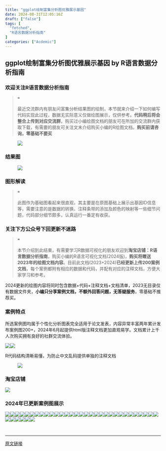 ```yaml
---
title: "ggplot绘制富集分析图优雅展示基因"
date: 2024-08-31T12:05:16Z
draft: ["false"]
tags: [
  "fetched",
  "R语言数据分析指南"
]
categories: ["Acdemic"]
---
```

ggplot绘制富集分析图优雅展示基因 by R语言数据分析指南
------
<div><section data-tool="mdnice编辑器" data-website="https://www.mdnice.com"><h3 data-tool="mdnice编辑器"><span></span><span>欢迎关注R语言数据分析指南</span><span></span></h3><blockquote data-tool="mdnice编辑器"><span>❝</span><p>最近交流群内有朋友问富集分析结果图的绘制，本节就来介绍一下如何编写代码实现此过程，数据无实际意义仅做绘图展示，仅供参考。<strong>代码稍后将会整合上传到对应交流群</strong>，购买过小编绘图文档的朋友可在所加的交流群内获取下载，有需要的朋友可关注文末介绍购买小编的R绘图文档。<strong>购买前请咨询，零基础不要买</strong></p></blockquote><figure data-tool="mdnice编辑器"><img data-imgfileid="100033637" data-ratio="0.7731481481481481" data-src="https://mmbiz.qpic.cn/mmbiz_png/EibnicgwScTAYN08YVPuV8pNN4uVicwZTfjBuAkksdyOYO7uF8ICY6diam9azrPFT1icMGjwTPMjnS6r2yXDQXKa5tA/640?wx_fmt=png&amp;from=appmsg" data-type="png" data-w="1080" src="https://mmbiz.qpic.cn/mmbiz_png/EibnicgwScTAYN08YVPuV8pNN4uVicwZTfjBuAkksdyOYO7uF8ICY6diam9azrPFT1icMGjwTPMjnS6r2yXDQXKa5tA/640?wx_fmt=png&amp;from=appmsg"></figure><h3 data-tool="mdnice编辑器"><span></span><span>结果图</span><span></span></h3><figure data-tool="mdnice编辑器"><img data-imgfileid="100033639" data-ratio="0.8101851851851852" data-src="https://mmbiz.qpic.cn/mmbiz_png/EibnicgwScTAYN08YVPuV8pNN4uVicwZTfjZKOk2kfibV0vf2CuZXgk4ZAZkrhgu4TucxS1KuWcnVxzyup8lVTbubQ/640?wx_fmt=png&amp;from=appmsg" data-type="png" data-w="1080" src="https://mmbiz.qpic.cn/mmbiz_png/EibnicgwScTAYN08YVPuV8pNN4uVicwZTfjZKOk2kfibV0vf2CuZXgk4ZAZkrhgu4TucxS1KuWcnVxzyup8lVTbubQ/640?wx_fmt=png&amp;from=appmsg"></figure><h3 data-tool="mdnice编辑器"><span></span><span>图形解读</span><span></span></h3><blockquote data-tool="mdnice编辑器"><span>❝</span><p>此图作为基础图看起来很直观，其主要是在原图基础上展示出基因ID信息等，需要注意的是数据的转换、注释条带的添加及颜色的映射等一些细节问题，代码部分细节颇多，认真运行一番定有收获。</p></blockquote><h3 data-tool="mdnice编辑器"><span></span><span>关注下方公众号下回更新不迷路</span><span></span></h3><section><mp-common-profile data-pluginname="mpprofile" data-id="Mzg3MzQzNTYzMw==" data-headimg="http://mmbiz.qpic.cn/mmbiz_png/EibnicgwScTAZF0rpeZII9Ltl26VbVagriczTria1fib3XgjwwHEHFjPzkmGpqWDVVHBSzhENictUM2iavAKiaM5lc9USw/0?wx_fmt=png" data-nickname="R语言数据分析指南" data-alias="YanJANtwo" data-signature="R语言重症爱好者，喜欢绘制各种精美的图表，喜欢的小伙伴可以关注我，跟我一起学习" data-from="0" data-is_biz_ban="0"></mp-common-profile></section><blockquote data-tool="mdnice编辑器"><span>❝</span><p>本节介绍到此结束，有需要学习R数据可视化的朋友欢迎到<strong>淘宝店铺：R语言数据分析指南</strong>，购买小编的R语言可视化文档(2024版)，<strong>购买将赠送2023年的绘图文档内容</strong>。目前此文档(2023+2024)<strong>已经更新上传200案例文档</strong>，每个案例都附有相应的数据和代码，并配有对应的注释文档，方便大家学习和参考。</p></blockquote><p data-tool="mdnice编辑器">2024更新的绘图内容将同时包含数据+代码+注释文档+文档清单，2023无目录仅有数据文件夹，<strong>小编只分享案例文档，不额外回答问题，无答疑服务</strong>，零基础不推荐买。</p><h3 data-tool="mdnice编辑器"><span></span><span>案例特点</span><span></span></h3><p data-tool="mdnice编辑器">所选案例图均属于个性化分析图表完全适用于论文发表，内容异常丰富两年累计发布案例图200+，2024年6月起提供html版注释文档更加直观易学。文档累计上千人次购买拥有良好的社群交流体验。</p><p data-tool="mdnice编辑器"><img data-imgfileid="100033636" data-ratio="0.6552380952380953" data-src="https://mmbiz.qpic.cn/mmbiz_png/EibnicgwScTAYN08YVPuV8pNN4uVicwZTfjeicaW1anKS3bDYAu1GXq5okiaModUfY0fC7VMHuVzgbWtTukJNkRm5gw/640?wx_fmt=png&amp;from=appmsg" data-type="png" data-w="1050" src="https://mmbiz.qpic.cn/mmbiz_png/EibnicgwScTAYN08YVPuV8pNN4uVicwZTfjeicaW1anKS3bDYAu1GXq5okiaModUfY0fC7VMHuVzgbWtTukJNkRm5gw/640?wx_fmt=png&amp;from=appmsg"><img data-imgfileid="100033638" data-ratio="0.6481481481481481" data-src="https://mmbiz.qpic.cn/mmbiz_png/EibnicgwScTAYN08YVPuV8pNN4uVicwZTfjVvtrdA6vFV4vSAoYcYsenQLoqyq7MYhic1odqb686kiaKY0GOXX9dfuA/640?wx_fmt=png&amp;from=appmsg" data-type="png" data-w="1080" src="https://mmbiz.qpic.cn/mmbiz_png/EibnicgwScTAYN08YVPuV8pNN4uVicwZTfjVvtrdA6vFV4vSAoYcYsenQLoqyq7MYhic1odqb686kiaKY0GOXX9dfuA/640?wx_fmt=png&amp;from=appmsg"></p><p data-tool="mdnice编辑器">R代码结构清晰易懂，为防止中文乱码提供单独的注释文档</p><figure data-tool="mdnice编辑器"><img data-imgfileid="100033640" data-ratio="0.49537037037037035" data-src="https://mmbiz.qpic.cn/mmbiz_png/EibnicgwScTAYN08YVPuV8pNN4uVicwZTfjicYB0g3bhzy5SuRKGE2jf2l5MBYYThuHUrNiaMdMetLBgVkP2XgMwzjg/640?wx_fmt=png&amp;from=appmsg" data-type="png" data-w="1080" src="https://mmbiz.qpic.cn/mmbiz_png/EibnicgwScTAYN08YVPuV8pNN4uVicwZTfjicYB0g3bhzy5SuRKGE2jf2l5MBYYThuHUrNiaMdMetLBgVkP2XgMwzjg/640?wx_fmt=png&amp;from=appmsg"></figure><h3 data-tool="mdnice编辑器"><span></span><span>淘宝店铺</span><span></span></h3><p><img data-galleryid="" data-imgfileid="100019415" data-ratio="1.0210420841683367" data-s="300,640" data-src="https://mmbiz.qpic.cn/mmbiz_jpg/EibnicgwScTAbvhPDLGT8NaialEsht92PTYNJWpmVLfoYGic1uha5FyBrDCibibZCLjiazgvpT1XcdwibfVywD2el0VAgg/640?wx_fmt=jpeg" data-type="jpeg" data-w="998" src="https://mmbiz.qpic.cn/mmbiz_jpg/EibnicgwScTAbvhPDLGT8NaialEsht92PTYNJWpmVLfoYGic1uha5FyBrDCibibZCLjiazgvpT1XcdwibfVywD2el0VAgg/640?wx_fmt=jpeg"></p><h3 data-tool="mdnice编辑器"><span></span><span>2024年已更新案例图展示</span><span></span></h3><p data-tool="mdnice编辑器"><img data-imgfileid="100033643" data-ratio="0.5305555555555556" data-src="https://mmbiz.qpic.cn/mmbiz_png/EibnicgwScTAYN08YVPuV8pNN4uVicwZTfjUzv9lPYMicVIH2tbhnXjibF327mHXBjKc5326HAiagGfmxtjCfQ4ahBJA/640?wx_fmt=png&amp;from=appmsg" data-type="png" data-w="1080" src="https://mmbiz.qpic.cn/mmbiz_png/EibnicgwScTAYN08YVPuV8pNN4uVicwZTfjUzv9lPYMicVIH2tbhnXjibF327mHXBjKc5326HAiagGfmxtjCfQ4ahBJA/640?wx_fmt=png&amp;from=appmsg"><img data-imgfileid="100033646" data-ratio="0.45185185185185184" data-src="https://mmbiz.qpic.cn/mmbiz_png/EibnicgwScTAYN08YVPuV8pNN4uVicwZTfjvdjuXe6wjuueZRHazOWvz1uYVia0uz4tp337jicr8ibUMriayyKmGDanPw/640?wx_fmt=png&amp;from=appmsg" data-type="png" data-w="1080" src="https://mmbiz.qpic.cn/mmbiz_png/EibnicgwScTAYN08YVPuV8pNN4uVicwZTfjvdjuXe6wjuueZRHazOWvz1uYVia0uz4tp337jicr8ibUMriayyKmGDanPw/640?wx_fmt=png&amp;from=appmsg"><img data-imgfileid="100033642" data-ratio="0.462037037037037" data-src="https://mmbiz.qpic.cn/mmbiz_png/EibnicgwScTAYN08YVPuV8pNN4uVicwZTfj9aj7HHtWddR0TXdMSyicFpYlsSwrsfL3rstNtnXWRLXmiaAwpMRk3ibLg/640?wx_fmt=png&amp;from=appmsg" data-type="png" data-w="1080" src="https://mmbiz.qpic.cn/mmbiz_png/EibnicgwScTAYN08YVPuV8pNN4uVicwZTfj9aj7HHtWddR0TXdMSyicFpYlsSwrsfL3rstNtnXWRLXmiaAwpMRk3ibLg/640?wx_fmt=png&amp;from=appmsg"><img data-imgfileid="100033641" data-ratio="0.37407407407407406" data-src="https://mmbiz.qpic.cn/mmbiz_png/EibnicgwScTAYN08YVPuV8pNN4uVicwZTfjVicDXW7GOD2OR0M9p3TefO0HoxEFIACSX9SQth8azCt60Hgias8WrsbA/640?wx_fmt=png&amp;from=appmsg" data-type="png" data-w="1080" src="https://mmbiz.qpic.cn/mmbiz_png/EibnicgwScTAYN08YVPuV8pNN4uVicwZTfjVicDXW7GOD2OR0M9p3TefO0HoxEFIACSX9SQth8azCt60Hgias8WrsbA/640?wx_fmt=png&amp;from=appmsg"><img data-imgfileid="100033644" data-ratio="0.3425925925925926" data-src="https://mmbiz.qpic.cn/mmbiz_png/EibnicgwScTAYN08YVPuV8pNN4uVicwZTfjCKOs7y3eGEUvYzBC7ozn6S6quZLutatzSVqEVywNyPzzduY27MDeqw/640?wx_fmt=png&amp;from=appmsg" data-type="png" data-w="1080" src="https://mmbiz.qpic.cn/mmbiz_png/EibnicgwScTAYN08YVPuV8pNN4uVicwZTfjCKOs7y3eGEUvYzBC7ozn6S6quZLutatzSVqEVywNyPzzduY27MDeqw/640?wx_fmt=png&amp;from=appmsg"><img data-imgfileid="100033648" data-ratio="0.47685185185185186" data-src="https://mmbiz.qpic.cn/mmbiz_png/EibnicgwScTAYN08YVPuV8pNN4uVicwZTfjwfqVUr98ybEVDquAK7u1AVaDyEmSLKc4IyvpgGyDUIYzHICvWohwyw/640?wx_fmt=png&amp;from=appmsg" data-type="png" data-w="1080" src="https://mmbiz.qpic.cn/mmbiz_png/EibnicgwScTAYN08YVPuV8pNN4uVicwZTfjwfqVUr98ybEVDquAK7u1AVaDyEmSLKc4IyvpgGyDUIYzHICvWohwyw/640?wx_fmt=png&amp;from=appmsg"><img data-imgfileid="100033650" data-ratio="0.3814814814814815" data-src="https://mmbiz.qpic.cn/mmbiz_png/EibnicgwScTAYN08YVPuV8pNN4uVicwZTfjuc3Q4LIZO6p11ujjfR6gzAN0Nphzp3icVU6c3QqyXO8hKwnGaY042wA/640?wx_fmt=png&amp;from=appmsg" data-type="png" data-w="1080" src="https://mmbiz.qpic.cn/mmbiz_png/EibnicgwScTAYN08YVPuV8pNN4uVicwZTfjuc3Q4LIZO6p11ujjfR6gzAN0Nphzp3icVU6c3QqyXO8hKwnGaY042wA/640?wx_fmt=png&amp;from=appmsg"><img data-imgfileid="100033649" data-ratio="0.43333333333333335" data-src="https://mmbiz.qpic.cn/mmbiz_png/EibnicgwScTAYN08YVPuV8pNN4uVicwZTfj8GrUGd7fwz6PWs5YBcQ6odnkR8k2oGtgbicP8RDZygxDErQ8JPSUWqA/640?wx_fmt=png&amp;from=appmsg" data-type="png" data-w="1080" src="https://mmbiz.qpic.cn/mmbiz_png/EibnicgwScTAYN08YVPuV8pNN4uVicwZTfj8GrUGd7fwz6PWs5YBcQ6odnkR8k2oGtgbicP8RDZygxDErQ8JPSUWqA/640?wx_fmt=png&amp;from=appmsg"><img data-imgfileid="100033651" data-ratio="0.37592592592592594" data-src="https://mmbiz.qpic.cn/mmbiz_png/EibnicgwScTAYN08YVPuV8pNN4uVicwZTfjdTUsykiaJjfW3py8fuzu5Jy8Vn8FS2A2cxceBXOicQeJylSu1fsnmOUQ/640?wx_fmt=png&amp;from=appmsg" data-type="png" data-w="1080" src="https://mmbiz.qpic.cn/mmbiz_png/EibnicgwScTAYN08YVPuV8pNN4uVicwZTfjdTUsykiaJjfW3py8fuzu5Jy8Vn8FS2A2cxceBXOicQeJylSu1fsnmOUQ/640?wx_fmt=png&amp;from=appmsg"><img data-imgfileid="100033647" data-ratio="0.42592592592592593" data-src="https://mmbiz.qpic.cn/mmbiz_png/EibnicgwScTAYN08YVPuV8pNN4uVicwZTfjqX41Kqtx81tSgic9oAIRj6WUbIs1agyfVrM5buaxx2BWY6CFtmzlfcA/640?wx_fmt=png&amp;from=appmsg" data-type="png" data-w="1080" src="https://mmbiz.qpic.cn/mmbiz_png/EibnicgwScTAYN08YVPuV8pNN4uVicwZTfjqX41Kqtx81tSgic9oAIRj6WUbIs1agyfVrM5buaxx2BWY6CFtmzlfcA/640?wx_fmt=png&amp;from=appmsg"><img data-imgfileid="100033654" data-ratio="0.39166666666666666" data-src="https://mmbiz.qpic.cn/mmbiz_png/EibnicgwScTAYN08YVPuV8pNN4uVicwZTfjibVVONt3qSL0pZsgnrxy9eslWVUrWh995C9ohAmso7I2iavQ1mRyCmGg/640?wx_fmt=png&amp;from=appmsg" data-type="png" data-w="1080" src="https://mmbiz.qpic.cn/mmbiz_png/EibnicgwScTAYN08YVPuV8pNN4uVicwZTfjibVVONt3qSL0pZsgnrxy9eslWVUrWh995C9ohAmso7I2iavQ1mRyCmGg/640?wx_fmt=png&amp;from=appmsg"><img data-imgfileid="100033653" data-ratio="0.39444444444444443" data-src="https://mmbiz.qpic.cn/mmbiz_png/EibnicgwScTAYN08YVPuV8pNN4uVicwZTfjyqbuluMNc3Eib3JENJ1aKGxxNqsELtm4rGYJeKQUsO55SCdRzr2iakWA/640?wx_fmt=png&amp;from=appmsg" data-type="png" data-w="1080" src="https://mmbiz.qpic.cn/mmbiz_png/EibnicgwScTAYN08YVPuV8pNN4uVicwZTfjyqbuluMNc3Eib3JENJ1aKGxxNqsELtm4rGYJeKQUsO55SCdRzr2iakWA/640?wx_fmt=png&amp;from=appmsg"><img data-imgfileid="100033655" data-ratio="0.4" data-src="https://mmbiz.qpic.cn/mmbiz_png/EibnicgwScTAYN08YVPuV8pNN4uVicwZTfjE9icuhdaDIribPZPpNkKQGwgqibpFpYf1g77o3TWE2ehZn30B5PmUXXqw/640?wx_fmt=png&amp;from=appmsg" data-type="png" data-w="1080" src="https://mmbiz.qpic.cn/mmbiz_png/EibnicgwScTAYN08YVPuV8pNN4uVicwZTfjE9icuhdaDIribPZPpNkKQGwgqibpFpYf1g77o3TWE2ehZn30B5PmUXXqw/640?wx_fmt=png&amp;from=appmsg"><img data-imgfileid="100033652" data-ratio="0.41759259259259257" data-src="https://mmbiz.qpic.cn/mmbiz_png/EibnicgwScTAYN08YVPuV8pNN4uVicwZTfj4LxpNTZUsKIADvic0Kmh8XtJo0NKqmpVTEt7k7LGaiczUGMgGrty8SjQ/640?wx_fmt=png&amp;from=appmsg" data-type="png" data-w="1080" src="https://mmbiz.qpic.cn/mmbiz_png/EibnicgwScTAYN08YVPuV8pNN4uVicwZTfj4LxpNTZUsKIADvic0Kmh8XtJo0NKqmpVTEt7k7LGaiczUGMgGrty8SjQ/640?wx_fmt=png&amp;from=appmsg"><img data-imgfileid="100033656" data-ratio="0.3314814814814815" data-src="https://mmbiz.qpic.cn/mmbiz_png/EibnicgwScTAYN08YVPuV8pNN4uVicwZTfjtWGx6SBYnqic6maibaGia2xDzYMuoq5bv7sDyqicVdNRSdR2MJsWX4E3Sw/640?wx_fmt=png&amp;from=appmsg" data-type="png" data-w="1080" src="https://mmbiz.qpic.cn/mmbiz_png/EibnicgwScTAYN08YVPuV8pNN4uVicwZTfjtWGx6SBYnqic6maibaGia2xDzYMuoq5bv7sDyqicVdNRSdR2MJsWX4E3Sw/640?wx_fmt=png&amp;from=appmsg"><img data-imgfileid="100033660" data-ratio="0.4255555555555556" data-src="https://mmbiz.qpic.cn/mmbiz_png/EibnicgwScTAYN08YVPuV8pNN4uVicwZTfjZfE9mznZRAcvVALb66eBS1iadDUkTd9Cicn5fHAxzJg3dtTYickbGr96Q/640?wx_fmt=png&amp;from=appmsg" data-type="png" data-w="900" src="https://mmbiz.qpic.cn/mmbiz_png/EibnicgwScTAYN08YVPuV8pNN4uVicwZTfjZfE9mznZRAcvVALb66eBS1iadDUkTd9Cicn5fHAxzJg3dtTYickbGr96Q/640?wx_fmt=png&amp;from=appmsg"><img data-imgfileid="100033658" data-ratio="0.4255555555555556" data-src="https://mmbiz.qpic.cn/mmbiz_png/EibnicgwScTAYN08YVPuV8pNN4uVicwZTfjh3DZ2sou5yWA8QGGEia34LtuH9srT0Wk9SaFI9agbVzqiaam7o8wjIZw/640?wx_fmt=png&amp;from=appmsg" data-type="png" data-w="900" src="https://mmbiz.qpic.cn/mmbiz_png/EibnicgwScTAYN08YVPuV8pNN4uVicwZTfjh3DZ2sou5yWA8QGGEia34LtuH9srT0Wk9SaFI9agbVzqiaam7o8wjIZw/640?wx_fmt=png&amp;from=appmsg"><img data-imgfileid="100033661" data-ratio="0.37962962962962965" data-src="https://mmbiz.qpic.cn/mmbiz_png/EibnicgwScTAYN08YVPuV8pNN4uVicwZTfjibvicwxkwckzJonndQhcwSzciczGSKDYXtK1jvzKgnygicsGmlR21Oia0WA/640?wx_fmt=png&amp;from=appmsg" data-type="png" data-w="1080" src="https://mmbiz.qpic.cn/mmbiz_png/EibnicgwScTAYN08YVPuV8pNN4uVicwZTfjibvicwxkwckzJonndQhcwSzciczGSKDYXtK1jvzKgnygicsGmlR21Oia0WA/640?wx_fmt=png&amp;from=appmsg"><img data-imgfileid="100033659" data-ratio="0.4255555555555556" data-src="https://mmbiz.qpic.cn/mmbiz_png/EibnicgwScTAYN08YVPuV8pNN4uVicwZTfjxy9ztuQDTIu8SAXj3wy7MLH5fF7EnSHBdlJezVGHr57SsNe2DNMkpg/640?wx_fmt=png&amp;from=appmsg" data-type="png" data-w="900" src="https://mmbiz.qpic.cn/mmbiz_png/EibnicgwScTAYN08YVPuV8pNN4uVicwZTfjxy9ztuQDTIu8SAXj3wy7MLH5fF7EnSHBdlJezVGHr57SsNe2DNMkpg/640?wx_fmt=png&amp;from=appmsg"><img data-imgfileid="100033657" data-ratio="0.4255555555555556" data-src="https://mmbiz.qpic.cn/mmbiz_png/EibnicgwScTAYN08YVPuV8pNN4uVicwZTfjzj0XxT711j6iajJzuKuMPl2fLodOicOy8vjayndKlvOIkNIIVYy6C8KQ/640?wx_fmt=png&amp;from=appmsg" data-type="png" data-w="900" src="https://mmbiz.qpic.cn/mmbiz_png/EibnicgwScTAYN08YVPuV8pNN4uVicwZTfjzj0XxT711j6iajJzuKuMPl2fLodOicOy8vjayndKlvOIkNIIVYy6C8KQ/640?wx_fmt=png&amp;from=appmsg"><img data-imgfileid="100033662" data-ratio="0.4255555555555556" data-src="https://mmbiz.qpic.cn/mmbiz_png/EibnicgwScTAYN08YVPuV8pNN4uVicwZTfjkuS7EoNPYlV2UPOnUF7FCefqpDzOLcxDDKvpcGSttpQKQSAnibqp2iaw/640?wx_fmt=png&amp;from=appmsg" data-type="png" data-w="900" src="https://mmbiz.qpic.cn/mmbiz_png/EibnicgwScTAYN08YVPuV8pNN4uVicwZTfjkuS7EoNPYlV2UPOnUF7FCefqpDzOLcxDDKvpcGSttpQKQSAnibqp2iaw/640?wx_fmt=png&amp;from=appmsg"><img data-imgfileid="100033663" data-ratio="0.4255555555555556" data-src="https://mmbiz.qpic.cn/mmbiz_png/EibnicgwScTAYN08YVPuV8pNN4uVicwZTfjgGOAEiahzbMh57voyZnW9eo8pLN5xgibJBAJJxGicxrS8hkQG9xWWibnpw/640?wx_fmt=png&amp;from=appmsg" data-type="png" data-w="900" src="https://mmbiz.qpic.cn/mmbiz_png/EibnicgwScTAYN08YVPuV8pNN4uVicwZTfjgGOAEiahzbMh57voyZnW9eo8pLN5xgibJBAJJxGicxrS8hkQG9xWWibnpw/640?wx_fmt=png&amp;from=appmsg"><img data-imgfileid="100033664" data-ratio="0.4255555555555556" data-src="https://mmbiz.qpic.cn/mmbiz_png/EibnicgwScTAYN08YVPuV8pNN4uVicwZTfjHduFB5BoIahtIG1HxNS644xmv9hia6exUDofBnh45hMaaWp6v0BvKaA/640?wx_fmt=png&amp;from=appmsg" data-type="png" data-w="900" src="https://mmbiz.qpic.cn/mmbiz_png/EibnicgwScTAYN08YVPuV8pNN4uVicwZTfjHduFB5BoIahtIG1HxNS644xmv9hia6exUDofBnh45hMaaWp6v0BvKaA/640?wx_fmt=png&amp;from=appmsg"><img data-imgfileid="100033665" data-ratio="0.4255555555555556" data-src="https://mmbiz.qpic.cn/mmbiz_png/EibnicgwScTAYN08YVPuV8pNN4uVicwZTfjKHicKFsraPHbwSeicmCzicDrT08K7FqxUJhIVicl8GeibHwbSl3Q7ia66bew/640?wx_fmt=png&amp;from=appmsg" data-type="png" data-w="900" src="https://mmbiz.qpic.cn/mmbiz_png/EibnicgwScTAYN08YVPuV8pNN4uVicwZTfjKHicKFsraPHbwSeicmCzicDrT08K7FqxUJhIVicl8GeibHwbSl3Q7ia66bew/640?wx_fmt=png&amp;from=appmsg"><img data-imgfileid="100033666" data-ratio="0.48148148148148145" data-src="https://mmbiz.qpic.cn/mmbiz_png/EibnicgwScTAYN08YVPuV8pNN4uVicwZTfjQibFqVEAyqRGUU6K9JnjMtONVMBClBTqkKV6vDvfOwuUtUABbOoTHUg/640?wx_fmt=png&amp;from=appmsg" data-type="png" data-w="1080" src="https://mmbiz.qpic.cn/mmbiz_png/EibnicgwScTAYN08YVPuV8pNN4uVicwZTfjQibFqVEAyqRGUU6K9JnjMtONVMBClBTqkKV6vDvfOwuUtUABbOoTHUg/640?wx_fmt=png&amp;from=appmsg"><img data-imgfileid="100033667" data-ratio="0.4255555555555556" data-src="https://mmbiz.qpic.cn/mmbiz_png/EibnicgwScTAYN08YVPuV8pNN4uVicwZTfj9qIbweHCKJn4qUc1nicNZl2J7jetu9ZByJPk6o9Is5pbfRbJs7L5PcA/640?wx_fmt=png&amp;from=appmsg" data-type="png" data-w="900" src="https://mmbiz.qpic.cn/mmbiz_png/EibnicgwScTAYN08YVPuV8pNN4uVicwZTfj9qIbweHCKJn4qUc1nicNZl2J7jetu9ZByJPk6o9Is5pbfRbJs7L5PcA/640?wx_fmt=png&amp;from=appmsg"><img data-imgfileid="100033669" data-ratio="0.4255555555555556" data-src="https://mmbiz.qpic.cn/mmbiz_png/EibnicgwScTAYN08YVPuV8pNN4uVicwZTfjZxakqiaWHP0uibusibwVib41qoLMwNqUYiadjf7dEN3kEJ2nIe5Nvhhia4XA/640?wx_fmt=png&amp;from=appmsg" data-type="png" data-w="900" src="https://mmbiz.qpic.cn/mmbiz_png/EibnicgwScTAYN08YVPuV8pNN4uVicwZTfjZxakqiaWHP0uibusibwVib41qoLMwNqUYiadjf7dEN3kEJ2nIe5Nvhhia4XA/640?wx_fmt=png&amp;from=appmsg"><img data-imgfileid="100033668" data-ratio="0.4255555555555556" data-src="https://mmbiz.qpic.cn/mmbiz_png/EibnicgwScTAYN08YVPuV8pNN4uVicwZTfjEicbLcqdecdrRVLJiaJ3rSojM0uXva5Rye3VjhNic5KxvLbdFBanuIAlw/640?wx_fmt=png&amp;from=appmsg" data-type="png" data-w="900" src="https://mmbiz.qpic.cn/mmbiz_png/EibnicgwScTAYN08YVPuV8pNN4uVicwZTfjEicbLcqdecdrRVLJiaJ3rSojM0uXva5Rye3VjhNic5KxvLbdFBanuIAlw/640?wx_fmt=png&amp;from=appmsg"><img data-imgfileid="100033670" data-ratio="0.4255555555555556" data-src="https://mmbiz.qpic.cn/mmbiz_png/EibnicgwScTAYN08YVPuV8pNN4uVicwZTfjUJsibB2SpDNWOJZicdVav2d5O6Ck8KIRobzxdsFKJoW9pvI2QibpDqdAw/640?wx_fmt=png&amp;from=appmsg" data-type="png" data-w="900" src="https://mmbiz.qpic.cn/mmbiz_png/EibnicgwScTAYN08YVPuV8pNN4uVicwZTfjUJsibB2SpDNWOJZicdVav2d5O6Ck8KIRobzxdsFKJoW9pvI2QibpDqdAw/640?wx_fmt=png&amp;from=appmsg"><img data-imgfileid="100033671" data-ratio="0.4255555555555556" data-src="https://mmbiz.qpic.cn/mmbiz_png/EibnicgwScTAYN08YVPuV8pNN4uVicwZTfj3W262YuFxZauqkN3zuibKb13chfoibOWD6jTjPvCAYgSPM9IeJZ6NDRw/640?wx_fmt=png&amp;from=appmsg" data-type="png" data-w="900" src="https://mmbiz.qpic.cn/mmbiz_png/EibnicgwScTAYN08YVPuV8pNN4uVicwZTfj3W262YuFxZauqkN3zuibKb13chfoibOWD6jTjPvCAYgSPM9IeJZ6NDRw/640?wx_fmt=png&amp;from=appmsg"><img data-imgfileid="100033673" data-ratio="0.4255555555555556" data-src="https://mmbiz.qpic.cn/mmbiz_png/EibnicgwScTAYN08YVPuV8pNN4uVicwZTfjvx6ePc2P8hjdt0bSgm9fhKnj93ich8lE0lblkFl31AaQVeia460nlFbA/640?wx_fmt=png&amp;from=appmsg" data-type="png" data-w="900" src="https://mmbiz.qpic.cn/mmbiz_png/EibnicgwScTAYN08YVPuV8pNN4uVicwZTfjvx6ePc2P8hjdt0bSgm9fhKnj93ich8lE0lblkFl31AaQVeia460nlFbA/640?wx_fmt=png&amp;from=appmsg"><img data-imgfileid="100033675" data-ratio="0.4255555555555556" data-src="https://mmbiz.qpic.cn/mmbiz_png/EibnicgwScTAYN08YVPuV8pNN4uVicwZTfj5W4KSRWTKuPBpfdibFPPaTQwcV6LRmWMONFXyWxwxFL4DiaktW8LGtQA/640?wx_fmt=png&amp;from=appmsg" data-type="png" data-w="900" src="https://mmbiz.qpic.cn/mmbiz_png/EibnicgwScTAYN08YVPuV8pNN4uVicwZTfj5W4KSRWTKuPBpfdibFPPaTQwcV6LRmWMONFXyWxwxFL4DiaktW8LGtQA/640?wx_fmt=png&amp;from=appmsg"><img data-imgfileid="100033674" data-ratio="0.4255555555555556" data-src="https://mmbiz.qpic.cn/mmbiz_png/EibnicgwScTAYN08YVPuV8pNN4uVicwZTfja6wu4DQVxicJ35mAibyfibL4BBqOuMlmcQlMYaoqgIl6a4tG3c6ibHsa2A/640?wx_fmt=png&amp;from=appmsg" data-type="png" data-w="900" src="https://mmbiz.qpic.cn/mmbiz_png/EibnicgwScTAYN08YVPuV8pNN4uVicwZTfja6wu4DQVxicJ35mAibyfibL4BBqOuMlmcQlMYaoqgIl6a4tG3c6ibHsa2A/640?wx_fmt=png&amp;from=appmsg"><img data-imgfileid="100033672" data-ratio="0.4255555555555556" data-src="https://mmbiz.qpic.cn/mmbiz_png/EibnicgwScTAYN08YVPuV8pNN4uVicwZTfjZEycI4t0ic0GwUqicaD2fPHyaYpbuKbyqrzd0jgPkdXSBI4P7rchWQ6A/640?wx_fmt=png&amp;from=appmsg" data-type="png" data-w="900" src="https://mmbiz.qpic.cn/mmbiz_png/EibnicgwScTAYN08YVPuV8pNN4uVicwZTfjZEycI4t0ic0GwUqicaD2fPHyaYpbuKbyqrzd0jgPkdXSBI4P7rchWQ6A/640?wx_fmt=png&amp;from=appmsg"><img data-imgfileid="100033676" data-ratio="0.4255555555555556" data-src="https://mmbiz.qpic.cn/mmbiz_png/EibnicgwScTAYN08YVPuV8pNN4uVicwZTfjt4xv5dj7U5iafNtVtmVKxBuiaMldeFf3FEolibMwfuJRe0COkSibQGUiclg/640?wx_fmt=png&amp;from=appmsg" data-type="png" data-w="900" src="https://mmbiz.qpic.cn/mmbiz_png/EibnicgwScTAYN08YVPuV8pNN4uVicwZTfjt4xv5dj7U5iafNtVtmVKxBuiaMldeFf3FEolibMwfuJRe0COkSibQGUiclg/640?wx_fmt=png&amp;from=appmsg"><img data-imgfileid="100033680" data-ratio="0.4255555555555556" data-src="https://mmbiz.qpic.cn/mmbiz_png/EibnicgwScTAYN08YVPuV8pNN4uVicwZTfjFTIE40WeNeWHiaoDCOLzGp0ZGcUZNc1lmOIU7DJXjGMtzVVGfApic8lA/640?wx_fmt=png&amp;from=appmsg" data-type="png" data-w="900" src="https://mmbiz.qpic.cn/mmbiz_png/EibnicgwScTAYN08YVPuV8pNN4uVicwZTfjFTIE40WeNeWHiaoDCOLzGp0ZGcUZNc1lmOIU7DJXjGMtzVVGfApic8lA/640?wx_fmt=png&amp;from=appmsg"><img data-imgfileid="100033681" data-ratio="0.44907407407407407" data-src="https://mmbiz.qpic.cn/mmbiz_png/EibnicgwScTAYN08YVPuV8pNN4uVicwZTfjO5xZkjVnd74hkniaQtX7lVdqP6H0ukaSpb4rdumAibFdrzOazvNicLT6Q/640?wx_fmt=png&amp;from=appmsg" data-type="png" data-w="1080" src="https://mmbiz.qpic.cn/mmbiz_png/EibnicgwScTAYN08YVPuV8pNN4uVicwZTfjO5xZkjVnd74hkniaQtX7lVdqP6H0ukaSpb4rdumAibFdrzOazvNicLT6Q/640?wx_fmt=png&amp;from=appmsg"></p></section><p><br></p><p><mp-style-type data-value="3"></mp-style-type></p></div>  
<hr>
<a href="https://mp.weixin.qq.com/s/09YLWakOYaqn_g5ED5wuWQ",target="_blank" rel="noopener noreferrer">原文链接</a>
